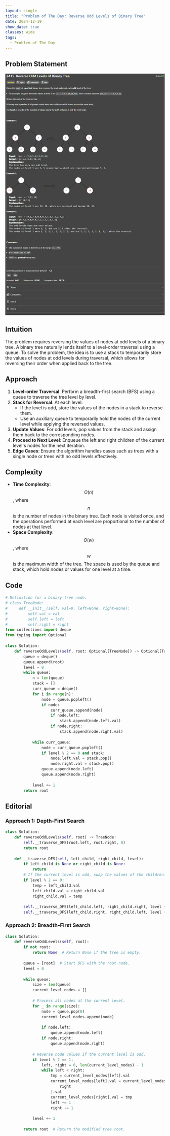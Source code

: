 ```yaml
---
layout: single
title: "Problem of The Day: Reverse Odd Levels of Binary Tree"
date: 2024-12-19
show_date: true
classes: wide
tags:
  - Problem of The Day
---
```


## Problem Statement

![problem](/assets/images/2024-12-19_18-23-11-problem-2415.png)

## Intuition

The problem requires reversing the values of nodes at odd levels of a binary tree. A binary tree naturally lends itself to a level-order traversal using a queue. To solve the problem, the idea is to use a stack to temporarily store the values of nodes at odd levels during traversal, which allows for reversing their order when applied back to the tree.

## Approach

1. **Level-order Traversal**: Perform a breadth-first search (BFS) using a queue to traverse the tree level by level.
2. **Stack for Reversal**: At each level:
   - If the level is odd, store the values of the nodes in a stack to reverse them.
   - Use an auxiliary queue to temporarily hold the nodes of the current level while applying the reversed values.
3. **Update Values**: For odd levels, pop values from the stack and assign them back to the corresponding nodes.
4. **Proceed to Next Level**: Enqueue the left and right children of the current level's nodes for the next iteration.
5. **Edge Cases**: Ensure the algorithm handles cases such as trees with a single node or trees with no odd levels effectively.

## Complexity

- **Time Complexity**: $$O(n)$$, where $$n$$ is the number of nodes in the binary tree. Each node is visited once, and the operations performed at each level are proportional to the number of nodes at that level.
- **Space Complexity**: $$O(w)$$, where $$w$$ is the maximum width of the tree. The space is used by the queue and stack, which hold nodes or values for one level at a time.

## Code

```python
# Definition for a binary tree node.
# class TreeNode:
#     def __init__(self, val=0, left=None, right=None):
#         self.val = val
#         self.left = left
#         self.right = right
from collections import deque
from typing import Optional

class Solution:
    def reverseOddLevels(self, root: Optional[TreeNode]) -> Optional[TreeNode]:
        queue = deque()
        queue.append(root)
        level = 0
        while queue:
            n = len(queue)
            stack = []
            curr_queue = deque()
            for i in range(n):
                node = queue.popleft()
                if node:
                    curr_queue.append(node)
                    if node.left:
                        stack.append(node.left.val)
                    if node.right:
                        stack.append(node.right.val)

            while curr_queue:
                node = curr_queue.popleft()
                if level % 2 == 0 and stack:
                    node.left.val = stack.pop()
                    node.right.val = stack.pop()
                queue.append(node.left)
                queue.append(node.right)

            level += 1
        return root
```

## Editorial

### Approach 1: Depth-First Search

```python
class Solution:
    def reverseOddLevels(self, root) -> TreeNode:
        self.__traverse_DFS(root.left, root.right, 0)
        return root

    def __traverse_DFS(self, left_child, right_child, level):
        if left_child is None or right_child is None:
            return
        # If the current level is odd, swap the values of the children.
        if level % 2 == 0:
            temp = left_child.val
            left_child.val = right_child.val
            right_child.val = temp

        self.__traverse_DFS(left_child.left, right_child.right, level + 1)
        self.__traverse_DFS(left_child.right, right_child.left, level + 1)
```

### Approach 2: Breadth-First Search

```python
class Solution:
    def reverseOddLevels(self, root):
        if not root:
            return None  # Return None if the tree is empty.

        queue = [root]  # Start BFS with the root node.
        level = 0

        while queue:
            size = len(queue)
            current_level_nodes = []

            # Process all nodes at the current level.
            for _ in range(size):
                node = queue.pop(0)
                current_level_nodes.append(node)

                if node.left:
                    queue.append(node.left)
                if node.right:
                    queue.append(node.right)

            # Reverse node values if the current level is odd.
            if level % 2 == 1:
                left, right = 0, len(current_level_nodes) - 1
                while left < right:
                    tmp = current_level_nodes[left].val
                    current_level_nodes[left].val = current_level_nodes[
                        right
                    ].val
                    current_level_nodes[right].val = tmp
                    left += 1
                    right -= 1

            level += 1

        return root  # Return the modified tree root.
```
